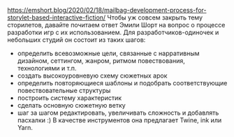 https://emshort.blog/2020/02/18/mailbag-development-process-for-storylet-based-interactive-fiction/
Чтобы уж совсем закрыть тему сторилетов, давайте почитаем ответ Эмили Шорт на вопрос о процессе разработки игр с их использованием. Для разработчиков-одиночек и небольших студий он состоит из таких шагов:
- определить всевозможные цели, связанные с нарративным дизайном, сеттингом, жанром, ритмом повествования, технологиями и т.п.
- создать высокоуровневую схему сюжетных арок
- определить повторяющиеся шаблоны и подобрать соответствующие повествовательные структуры
- построить систему характеристик
- сделать основную сюжетную ветку
- шаг за шагом редактировать, увеличивать сложность и добавлять пасхалки :)
В качестве инструментов она предлагает Twine, ink или Yarn.